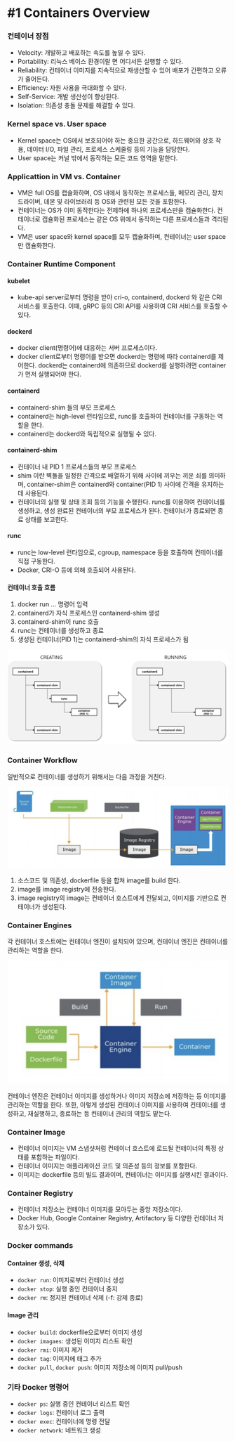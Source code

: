 # #1 Containers Overview

### 컨테이너 장점

- Velocity: 개발하고 배포하는 속도를 높일 수 있다.
- Portability: 리눅스 베이스 환경이랄 면 어디서든 실행할 수 있다.
- Reliability: 컨테이너 이미지를 지속적으로 재생산할 수 있어 배포가 간편하고 오류가 줄어든다.
- Efficiency: 자원 사용을 극대화할 수 있다.
- Self-Service: 개발 생산성이 향상된다.
- Isolation: 의존성 충돌 문제를 해결할 수 있다.

### Kernel space vs. User space

- Kernel space는 OS에서 보호되어야 하는 중요한 공간으로, 하드웨어와 상호 작용, 데이터 I/O, 파일 관리, 프로세스 스케줄링 등의 기능을 담당한다.
- User space는 커널 밖에서 동작하는 모든 코드 영역을 말한다.

### Applicattion in VM vs. Container

- VM은 full OS를 캡슐화하며, OS 내에서 동작하는 프로세스들, 메모리 관리, 장치 드라이버, 데몬 및 라이브러리 등 OS와 관련된 모든 것을 포함한다.
- 컨테이너는 OS가 이미 동작한다는 전제하에 하나의 프로세스만을 캡슐화한다. 컨테이너로 캡슐화된 프로세스는 같은 OS 위에서 동작하는 다른 프로세스들과 격리된다.
- VM은 user space와 kernel space를 모두 캡슐화하며, 컨테이너는 user space만 캡슐화한다.

### Container Runtime Component

#### kubelet
- kube-api server로부터 명령을 받아 cri-o, containerd, dockerd 와 같은 CRI 서비스를 호출한다. 이때, gRPC 등의 CRI API를 사용하여 CRI 서비스를 호출할 수 있다.

#### dockerd
- docker client(명령어)에 대응하는 서버 프로세스이다.
- docker client로부터 명령어를 받으면 dockerd는 명령에 따라 containerd를 제어한다. dockerd는 containerd에 의존하므로 dockerd를 실행하려면 container가 먼저 실행되어야 한다.

#### containerd
- containerd-shim 들의 부모 프로세스
- containerd는 high-level 런타임으로, runc를 호출하여 컨테이너를 구동하는 역할을 한다.
- containerd는 dockerd와 독립적으로 실행될 수 있다.

#### containerd-shim
- 컨테이너 내 PID 1 프로세스들의 부모 프로세스
- shim 이란 벽돌을 일정한 간격으로 배열하기 위해 사이에 끼우는 끼운 쇠를 의미하며, container-shim은 containerd와 container(PID 1) 사이에 간격을 유지하는 데 사용된다.
- 컨테이너의 실행 및 상태 조회 등의 기능을 수행한다. runc를 이용하여 컨테이너를 생성하고, 생성 완료된 컨테이너의 부모 프로세스가 된다. 컨테이너가 종료되면 종료 상태를 보고한다.

#### runc
- runc는 low-level 런타임으로, cgroup, namespace 등을 호출하여 컨테이너를 직접 구동한다.
- Docker, CRI-O 등에 의해 호출되어 사용된다.

#### 컨테이너 호출 흐름

1. docker run ... 명령어 입력
2. containerd가 자식 프로세스인 containerd-shim 생성
3. containerd-shim이 runc 호출
4. runc는 컨테이너를 생성하고 종료
5. 생성된 컨테이너(PID 1)는 containerd-shim의 자식 프로세스가 됨

![](images/2021-12-13-22-21-13.png)

### Container Workflow

일반적으로 컨테이너를 생성하기 위해서는 다음 과정을 거친다.

![](images/2021-12-13-22-33-52.png)

1. 소스코드 및 의존성, dockerfile 등을 합쳐 image를 build 한다.
2. image를 image registry에 전송한다.
3. image registry의 image는 컨테이너 호스트에게 전달되고, 이미지를 기반으로 컨테이너가 생성된다.

### Container Engines

각 컨테이너 호스트에는 컨테이너 엔진이 설치되어 있으며, 컨테이너 엔진은 컨테이너를 관리하는 역할을 한다.

![](images/2021-12-13-22-33-24.png)

컨테이너 엔진은 컨테이너 이미지를 생성하거나 이미지 저장소에 저장하는 등 이미지를 관리하는 역할을 한다. 또한, 이렇게 생성된 컨테이너 이미지를 사용하여 컨테이너를 생성하고, 재실행하고, 종료하는 등 컨테이너 관리의 역할도 맡는다.

### Container Image

- 컨테이너 이미지는 VM 스냅샷처럼 컨테이너 호스트에 로드될 컨테이너의 특정 상태를 포함하는 파일이다.
- 컨테이너 이미지는 애플리케이션 코드 및 의존성 등의 정보를 포함한다.
- 이미지는 dockerfile 등의 빌드 결과이며, 컨테이너는 이미지를 실행시킨 결과이다.

### Container Registry

- 컨테이너 저장소는 컨테이너 이미지를 모아두는 중앙 저장소이다.
- Docker Hub, Google Container Registry, Artifactory 등 다양한 컨테이너 저장소가 있다.

### Docker commands

#### Container 생성, 삭제

- `docker run`: 이미지로부터 컨테이너 생성
- `docker stop`: 실행 중인 컨테이너 중지
- `docker rm`: 정지된 컨테이너 삭제 (-f: 강제 종료)

#### Image 관리

- `docker build`: dockerfile으로부터 이미지 생성
- `docker imagaes`: 생성된 이미지 리스트 확인
- `docker rmi`: 이미지 제거
- `docker tag`: 이미지에 태그 추가
- `docker pull`, `docker push`: 이미지 저장소에 이미지 pull/push

### 기타 Docker 명령어

- `docker ps`: 실행 중인 컨테이너 리스트 확인
- `docker logs`: 컨테이너 로그 출력
- `docker exec`: 컨테이너에 명령 전달
- `docker network`: 네트워크 생성

